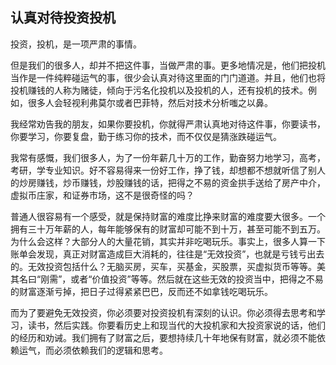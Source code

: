 ## 认真对待投资投机

投资，投机，是一项严肃的事情。

但是我们的很多人，却并不把这件事，当做严肃的事。更多地情况是，他们把投机当作是一件纯粹碰运气的事，很少会认真对待这里面的门门道道。并且，他们也将投机赚钱的人称为赌徒，倾向于污名化投机以及投机的人，还有投机的技术。例如，很多人会轻视利弗莫尔或者巴菲特，然后对技术分析嗤之以鼻。

我经常劝告我的朋友，如果你要投机，你就得严肃认真地对待这件事，你要读书，你要学习，你要复盘，勤于练习你的技术，而不仅仅是猜涨跌碰运气。

我常有感慨，我们很多人，为了一份年薪几十万的工作，勤奋努力地学习，高考，考研，学专业知识。好不容易得来一份好工作，挣了钱，却想都不想就听信了别人的炒房赚钱，炒币赚钱，炒股赚钱的话，把得之不易的资金拱手送给了房产中介，虚拟币庄家，和证券市场，这不是很奇怪的吗？

普通人很容易有一个感受，就是保持财富的难度比挣来财富的难度要大很多。一个拥有三十万年薪的人，每年能够保有的财富却可能不到十万，甚至可能不到五万。为什么会这样？大部分人的大量花销，其实并非吃喝玩乐。事实上，很多人算一下账单会发现，真正对财富造成巨大消耗的，往往是“无效投资”，也就是亏钱亏出去的。无效投资包括什么？无脑买房，买车，买基金，买股票，买虚拟货币等等。美其名曰“刚需”，或者“价值投资”等等。然后就在这些无效的投资当中，把得之不易的财富逐渐亏掉，把日子过得紧紧巴巴，反而还不如拿钱吃喝玩乐。

而为了要避免无效投资，你必须要对投资投机有深刻的认识。你必须得去思考和学习，读书，然后实践。你要看历史上和现当代的大投机家和大投资家说的话，他们的经历和劝诫。我们拥有了财富之后，要想持续几十年地保有财富，就必须不能依赖运气，而必须依赖我们的逻辑和思考。